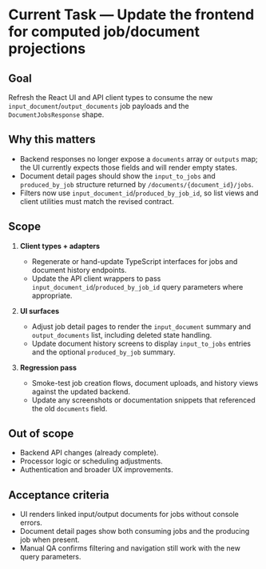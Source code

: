 # Current Task — Update the frontend for computed job/document projections

## Goal
Refresh the React UI and API client types to consume the new `input_document`/`output_documents` job payloads and the `DocumentJobsResponse` shape.

## Why this matters
- Backend responses no longer expose a `documents` array or `outputs` map; the UI currently expects those fields and will render empty states.
- Document detail pages should show the `input_to_jobs` and `produced_by_job` structure returned by `/documents/{document_id}/jobs`.
- Filters now use `input_document_id`/`produced_by_job_id`, so list views and client utilities must match the revised contract.

## Scope
1. **Client types + adapters**
   - Regenerate or hand-update TypeScript interfaces for jobs and document history endpoints.
   - Update the API client wrappers to pass `input_document_id`/`produced_by_job_id` query parameters where appropriate.

2. **UI surfaces**
   - Adjust job detail pages to render the `input_document` summary and `output_documents` list, including deleted state handling.
   - Update document history screens to display `input_to_jobs` entries and the optional `produced_by_job` summary.

3. **Regression pass**
   - Smoke-test job creation flows, document uploads, and history views against the updated backend.
   - Update any screenshots or documentation snippets that referenced the old `documents` field.

## Out of scope
- Backend API changes (already complete).
- Processor logic or scheduling adjustments.
- Authentication and broader UX improvements.

## Acceptance criteria
- UI renders linked input/output documents for jobs without console errors.
- Document detail pages show both consuming jobs and the producing job when present.
- Manual QA confirms filtering and navigation still work with the new query parameters.
